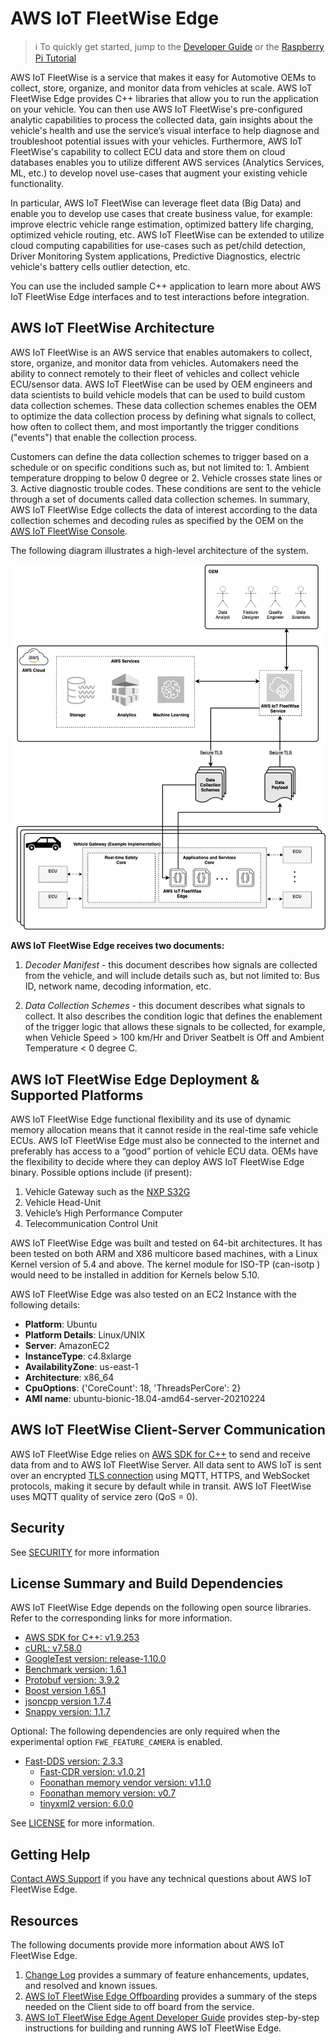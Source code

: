 AWS IoT FleetWise Edge
======================

> :information_source: To quickly get started, jump to the [Developer Guide](./docs/dev-guide/edge-agent-dev-guide.md)
  or the [Raspberry Pi Tutorial](./docs/rpi-tutorial/raspberry-pi-tutorial.md)

AWS IoT FleetWise is a service that makes it easy for Automotive OEMs to collect, store, organize, and monitor data from vehicles at scale. AWS IoT FleetWise Edge provides C++ libraries that allow you to run the application on your vehicle. You can then use AWS IoT FleetWise's pre-configured analytic capabilities to process the collected data, gain insights about the vehicle's health and use the service’s visual interface to help diagnose and troubleshoot potential issues with your vehicles. Furthermore, AWS IoT FleetWise's capability to collect ECU data and store them on cloud databases enables you to utilize different AWS services (Analytics Services, ML, etc.) to develop novel use-cases that augment your existing vehicle functionality. 

In particular, AWS IoT FleetWise can leverage fleet data (Big Data) and enable you to develop use cases that create business value, for example: improve electric vehicle range estimation, optimized battery life charging, optimized vehicle routing, etc. AWS IoT FleetWise can be extended to utilize cloud computing capabilities for use-cases such as pet/child detection, Driver Monitoring System applications, Predictive Diagnostics, electric vehicle's battery cells outlier detection, etc.

You can use the included sample C++ application to learn more about AWS IoT FleetWise Edge interfaces and to test interactions before integration.



## AWS IoT FleetWise Architecture

AWS IoT FleetWise is an AWS service that enables automakers to collect, store, organize, and monitor data from vehicles. Automakers need the ability to connect remotely to their fleet of vehicles and collect vehicle ECU/sensor data. AWS IoT FleetWise can be used by OEM engineers and data scientists to build vehicle models that can be used to build custom data collection schemes. These data collection schemes enables the OEM to optimize the data collection process by defining what signals to collect, how often to collect them, and most importantly the trigger conditions ("events") that enable the collection process.

Customers can define the data collection schemes to trigger based on a schedule or on specific conditions such as, but not limited to: 1. Ambient temperature dropping to below 0 degree or 2. Vehicle crosses state lines or 3. Active diagnostic trouble codes. These conditions are sent to the vehicle through a set of documents called data collection schemes. In summary, AWS IoT FleetWise Edge collects the data of interest according to the data collection schemes and decoding rules as specified by the OEM on the [AWS IoT FleetWise Console](https://aws.amazon.com/iot-fleetwise/).

The  following diagram illustrates a high-level architecture of the system.





<img src="./docs/iot-FleetWise-architecture.png" />



**AWS IoT FleetWise Edge receives two documents:**

1. *Decoder Manifest* - this document describes how signals are collected from the vehicle, and will include details such as, but not limited to: Bus ID, network name, decoding information, etc. 

2. *Data Collection Schemes* - this document describes what signals to collect. It also describes the condition logic that defines the enablement of the trigger logic that allows these signals to be collected, for example, when Vehicle Speed > 100 km/Hr and Driver Seatbelt is Off and Ambient Temperature <  0 degree C. 

## AWS IoT FleetWise Edge Deployment & Supported Platforms

AWS IoT FleetWise Edge functional flexibility and its use of dynamic memory allocation means that it cannot reside in the real-time safe vehicle ECUs. AWS IoT FleetWise Edge must also be connected to the internet and preferably has access to a “good” portion of vehicle ECU data. OEMs have the flexibility to decide  where they can deploy AWS IoT FleetWise Edge binary. Possible options include (if present):

1. Vehicle Gateway such as the [NXP S32G](https://www.nxp.com/products/processors-and-microcontrollers/arm-processors/s32g-vehicle-network-processors/s32g2-processors-for-vehicle-networking:S32G2) 
2. Vehicle Head-Unit
3. Vehicle’s High Performance Computer
4. Telecommunication Control Unit



AWS IoT FleetWise Edge was built and tested on 64-bit architectures. It has been tested on both ARM and X86 multicore based machines, with a Linux Kernel version of 5.4 and above. The kernel module for ISO-TP (can-isotp ) would need to be installed in addition for Kernels below 5.10.

AWS IoT FleetWise Edge was also tested on an EC2 Instance with the following details:

- **Platform**: Ubuntu
- **Platform Details**: Linux/UNIX
- **Server**: AmazonEC2
- **InstanceType**: c4.8xlarge
- **AvailabilityZone**: us-east-1
- **Architecture**: x86_64
- **CpuOptions**: {'CoreCount': 18, 'ThreadsPerCore': 2}
- **AMI name**: ubuntu-bionic-18.04-amd64-server-20210224



## AWS IoT FleetWise Client-Server Communication

AWS IoT FleetWise Edge relies on [AWS SDK for C++](https://github.com/aws/aws-sdk-cpp) to send and receive data from and to AWS IoT FleetWise Server. All data sent to AWS IoT is sent over an encrypted [TLS connection](https://docs.aws.amazon.com/iot/latest/developerguide/data-encryption.html) using MQTT, HTTPS, and WebSocket protocols, making it secure by default while in transit. AWS IoT FleetWise uses MQTT quality of service zero (QoS = 0).



## Security

See [SECURITY](./SECURITY.md) for more information



## License Summary and Build Dependencies
AWS IoT FleetWise Edge depends on the following open source libraries. Refer to the corresponding links for more information.

* [AWS SDK for C++: v1.9.253](https://github.com/aws/aws-sdk-cpp)
* [cURL: v7.58.0](https://github.com/curl/curl)
* [GoogleTest version: release-1.10.0](https://github.com/google/googletest)
* [Benchmark version: 1.6.1](https://github.com/google/benchmark)
* [Protobuf version: 3.9.2](https://github.com/protocolbuffers/protobuf)
* [Boost version 1.65.1](https://github.com/boostorg/boost)
* [jsoncpp version 1.7.4](https://github.com/open-source-parsers/jsoncpp)
* [Snappy version: 1.1.7](https://github.com/google/snappy)

Optional: The following dependencies are only required when the experimental option `FWE_FEATURE_CAMERA` is enabled.

* [Fast-DDS version: 2.3.3](https://github.com/eProsima/Fast-DDS.git)
  * [Fast-CDR version: v1.0.21](https://github.com/eProsima/Fast-CDR.git)
  * [Foonathan memory vendor version: v1.1.0](https://github.com/eProsima/foonathan_memory_vendor.git)
  * [Foonathan memory version: v0.7](https://github.com/foonathan/memory)
  * [tinyxml2 version: 6.0.0](https://github.com/leethomason/tinyxml2.git)

See [LICENSE](./LICENSE) for more information.



## Getting Help

[Contact AWS Support](https://aws.amazon.com/contact-us/) if you have any technical questions about AWS IoT FleetWise Edge.



## Resources

The following documents provide more information about AWS IoT FleetWise Edge.

1. [Change Log](./CHANGELOG.md) provides a summary of feature enhancements, updates, and resolved and known issues.
2. [AWS IoT FleetWise Edge Offboarding](./docs/AWS-IoTFleetWiseOffboarding.md) provides a summary of the steps needed on the Client side to off board from the service.
3. [AWS IoT FleetWise Edge Agent Developer Guide](./docs/dev-guide/edge-agent-dev-guide.md) provides step-by-step instructions for building and running AWS IoT FleetWise Edge.
